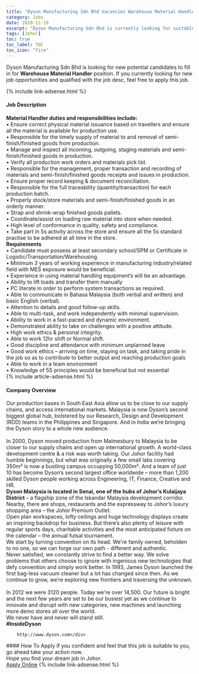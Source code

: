 ```yaml
---
title: "Dyson Manufacturing Sdn Bhd Vacancies Warehouse Material Handler" 
category: Jobs 
date: 2020-11-16 
excerpt: "Dyson Manufacturing Sdn Bhd is currently looking for suitable person to fill in the Warehouse Material Handler which positioned at Johor" 
tags: [Johor] 
toc: true 
toc_label: TOC 
toc_icon: "fire" 
--- 
```


<p>Dyson Manufacturing Sdn Bhd is looking for new potential candidates to fill in for <b>Warehouse Material Handler</b> position. If you currently looking for new job opportunities and qualified with the job desc, feel free to apply this job.
</p>{% include link-adsense.html %} 
<div><div><div><h4>Job Description</h4></div></div><div><div><span><div><div><div><strong>Material Handler duties and responsibilities include:</strong><br>&#8226; Ensure correct physical material issuance based on travellers and ensure all the material is available for production use.<br>&#8226; Responsible for the timely supply of material to and removal of semi-finish/finished goods from production.<br>&#8226; Manage and inspect all incoming, outgoing, staging materials and semi-finish/finished goods in production.<br>&#8226; Verify all production work orders and materials pick list.<br>&#8226; Responsible for the management, proper transaction and recording of materials and semi-finish/finished goods receipts and issues in production.<br>&#8226; Ensure proper record keeping &amp; document reconciliation.<br>&#8226; Responsible for the full traceability (quantity/transaction) for each production batch.<br>&#8226; Properly stock/store materials and semi-finish/finished goods in an orderly manner.<br>&#8226; Strap and shrink-wrap finished goods pallets.<br>&#8226; Coordinate/assist on loading raw material into store when needed.<br>&#8226; High level of conformance in quality, safety and compliance.<br>&#8226; Take part in 5s activity across the store and ensure all the 5s standard practise to be adhered at all time in the store.</div><div><strong>Requirements</strong><br>&#8226; Candidate must possess at least secondary school/SPM or Certificate in Logistic/Transportation/Warehousing.<br>&#8226; Minimum 3 years of working experience in manufacturing industry/related field with MES exposure would be beneficial.<br>&#8226; Experience in using material handling equipment&#8217;s will be an advantage.<br>&#8226; Ability to lift loads and transfer them manually<br>&#8226; PC literate in order to perform system transactions as required.<br>&#8226; Able to communicate in Bahasa Malaysia (both verbal and written) and basic English (verbal).<br>&#8226; Attention to details and good follow-up skills.<br>&#8226; Able to multi-task, and work independently with minimal supervision.<br>&#8226; Ability to work in a fast-paced and dynamic environment.<br>&#8226; Demonstrated ability to take on challenges with a positive attitude.<br>&#8226; High work ethics &amp; personal integrity.<br>&#8226; Able to work 12hr shift or Normal shift.<br>&#8226; Good discipline and attendance with minimum unplanned leave<br>&#8226; Good work ethics &#8211; arriving on time, staying on task, and taking pride in the job so as to contribute to better output and reaching production goals<br>&#8226; Able to work in a team environment<br>&#8226; Knowledge of 5S principles would be beneficial but not essential</div></div></div></span></div></div></div> 
{% include article-adsense.html %} 
<div><div><div><h4>Company Overview</h4></div></div><div><div><span><div><div>
<div>
<div>
			Our production bases in South East Asia allow us to be close to our supply chains, and access international markets. Malaysia is now Dyson&#8217;s second biggest global hub, bolstered by our Research, Design and Development (RDD) teams in the Philippines and Singapore. And in India we&#8217;re bringing the Dyson story to a whole new audience.</div>
<div>
<br>
			In 2000, Dyson moved production from Malmesbury to Malaysia to be closer to our supply chains and open up international growth. A world-class development centre &amp; a risk was worth taking. Our Johor facility had humble beginnings, but what was originally a few small labs covering 350m&#178; is now a bustling campus occupying 50,000m&#178;. And a team of just 10 has become Dyson&#8217;s second largest office worldwide &#8211; more than 1,200 skilled Dyson people working across Engineering, IT, Finance, Creative and HR.</div>
<div>
<strong>Dyson Malaysia is located in Senai, one of the hubs of Johor&#8217;s Kulaijaya District</strong> &#8211; a flagship zone of the Iskandar Malaysia development corridor. Nearby, there are shops, restaurants and the expressway to Johor&#8217;s luxury shopping area &#8211; the Johor Premium Outlet.&#160;</div>
<div>
			Open plan workspaces, lofty ceilings and huge technology displays create an inspiring backdrop for business. But there&#8217;s also plenty of leisure with regular sports days, charitable activities and the most anticipated fixture on the calendar &#8211; the annual futsal tournament.</div>
<div>
			We start by turning convention on its head. We're family owned, beholden to no one, so we can forge our own path - different and authentic.</div>
<div>
			Never satisfied, we constantly strive to find a better way. We solve problems that others choose to ignore with ingenious new technologies that defy convention and simply work better. In 1993, James Dyson launched the first bag-less vacuum cleaner but a lot has changed since then. As we continue to grow, we&#8217;re exploring new frontiers and traversing the unknown.</div>
<div>
<br>
			In 2012 we were 3120 people. Today we're over 14,500. Our future is bright and the next few years are set to be our busiest yet as we continue to innovate and disrupt with new categories, new machines and launching more demo stores all over the world.&#160;&#160;&#160;</div>
<div>
			We never have and never will stand still.</div>
<div>
<strong>#InsideDyson</strong></div>
		
		
		http://www.dyson.com</div>
</div></div></span></div></div></div> 
#### How To Apply 
If you confident and feel that this job is suitable to you, go ahead take your action now. <br/> 
Hope you find your dream job in Johor. <br/> 
<a href="https://www.jobstreet.com.my/en/job/warehouse-material-handler-4424215?jobId=jobstreet-my-job-4424215&sectionRank=11&token=0~23767195-539d-435e-a4e8-c1e0dc4a42eb&fr=SRP%20View%20In%20New%20Ta" class="btn btn--info" target="_blank" rel="nofollow noopenner">Apply Online</a> 
{% include link-adsense.html %} 